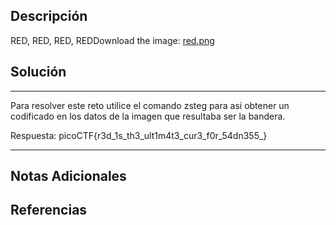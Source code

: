 ## Descripción

RED, RED, RED, REDDownload the image: [red.png](https://challenge-files.picoctf.net/c_verbal_sleep/831307718b34193b288dde31e557484876fb84978b5818e2627e453a54aa9ba6/red.png)
## Solución

***
Para resolver este reto utilice el comando zsteg para asi obtener un codificado en los datos de la imagen que resultaba ser la bandera.

Respuesta: picoCTF{r3d_1s_th3_ult1m4t3_cur3_f0r_54dn355_}
***
## Notas Adicionales

## Referencias